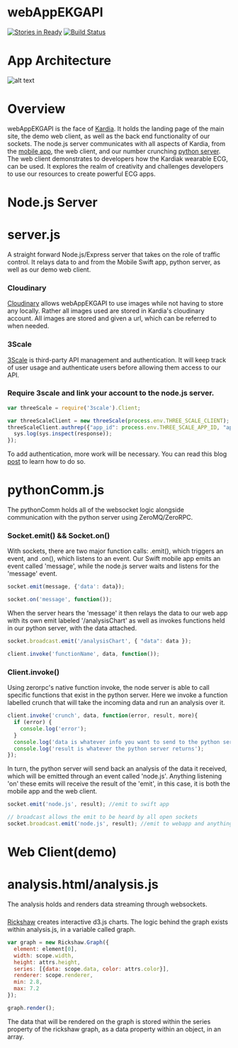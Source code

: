webAppEKGAPI
============

[![Stories in Ready](https://badge.waffle.io/ekgapi/webappekgapi.png?label=ready&title=Ready)](https://waffle.io/ekgapi/webappekgapi) [![Build Status](https://travis-ci.org/EKGAPI/webAppEKGAPI.svg?branch=master)](https://travis-ci.org/EKGAPI/webAppEKGAPI)

<!-- To view our commented code, please click [here](http://www.explainjs.com/explain?src=https%3A%2F%2Fraw.githubusercontent.com%2FEKGAPI%2FwebAppEKGAPI%2Fmaster%2Fdist%2FnewConcat.js)! -->

App Architecture
============
![alt text](http://res.cloudinary.com/kardia-io/image/upload/v1421366596/Screen_Shot_2015-01-15_at_4_02_38_PM_d3unqx.png "App Architecture")

# Overview
webAppEKGAPI is the face of [Kardia](http://kardia.io/). It holds the landing page of the main site, the demo web client, as well as the back end functionality of our sockets. The node.js server communicates with all aspects of Kardia, from the [mobile app](https://github.com/EKGAPI/KardiaApp/), the web client, and our number crunching [python server](https://github.com/EKGAPI/pythonEKGAPI). The web client demonstrates to developers how the Kardiak wearable ECG, can be used. It explores the realm of creativity and challenges developers to use our resources to create powerful ECG apps.

Node.js Server
============

# server.js
A straight forward Node.js/Express server that takes on the role of traffic control. It relays data to and from the Mobile Swift app, python server, as well as our demo web client. 

### Cloudinary
[Cloudinary](http://cloudinary.com/) allows webAppEKGAPI to use images while not having to store any locally. Rather all images used are stored in Kardia's cloudinary account. All images are stored and given a url, which can be referred to when needed.

### 3Scale
[3Scale](http://www.3scale.net/) is third-party API management and authentication. It will keep track of user usage and authenticate users before allowing them access to our API. 

### Require 3scale and link your account to the node.js server.
```javascript
var threeScale = require('3scale').Client;

var threeScaleClient = new threeScale(process.env.THREE_SCALE_CLIENT);
threeScaleClient.authrep({"app_id": process.env.THREE_SCALE_APP_ID, "app_key": process.env.THREE_SCALE_APP_KEY, "usage": { "hits": 1 } }, function(response){
  sys.log(sys.inspect(response));
});
```
To add authentication, more work will be necessary. You can read this blog [post](http://davidkae.azurewebsites.net/adding-3scale-to-your-node-js-server-2/) to learn how to do so.

# pythonComm.js
The pythonComm holds all of the websocket logic alongside communication with the python server using ZeroMQ/ZeroRPC. 

### Socket.emit() && Socket.on()
 With sockets, there are two major function calls: .emit(), which triggers an event, and .on(), which listens to an event. Our Swift mobile app emits an event called 'message', while the node.js server waits and listens for the 'message' event.
```javascript
socket.emit(message, {'data': data});

socket.on('message', function());
```
When the server hears the 'message' it then relays the data to our web app with its own emit labeled '/analysisChart' as well as invokes functions held in our python server, with the data attached.
```javascript
socket.broadcast.emit('/analysisChart', { "data": data });

client.invoke('functionName', data, function());
```

### Client.invoke()
Using zerorpc's native function invoke, the node server is able to call specific functions that exist in the python server. Here we invoke a function labelled crunch that will take the incoming data and run an analysis over it.
```javascript
client.invoke('crunch', data, function(error, result, more){
  if (error) {
    console.log('error');
  }
  console.log('data is whatever info you want to send to the python server')
  console.log('result is whatever the python server returns');
});
```
In turn, the python server will send back an analysis of the data it received, which will be emitted through an event called 'node.js'. Anything listening 'on' these emits will receive the result of the 'emit', in this case, it is both the mobile app and the web client.
```javascript
socket.emit('node.js', result); //emit to swift app

// broadcast allows the emit to be heard by all open sockets
socket.broadcast.emit('node.js', result); //emit to webapp and anything else listening
```

Web Client(demo)
============
# analysis.html/analysis.js
The analysis holds and renders data streaming through websockets.

### <rickshaw>
[Rickshaw](http://code.shutterstock.com/rickshaw/) creates interactive d3.js charts. The logic behind the graph exists within analysis.js, in a variable called graph. 
```javascript
var graph = new Rickshaw.Graph({
  element: element[0],
  width: scope.width,
  height: attrs.height,
  series: [{data: scope.data, color: attrs.color}],
  renderer: scope.renderer,
  min: 2.8,
  max: 7.2
});

graph.render();
```
The data that will be rendered on the graph is stored within the series property of the rickshaw graph, as a data property within an object, in an array.








